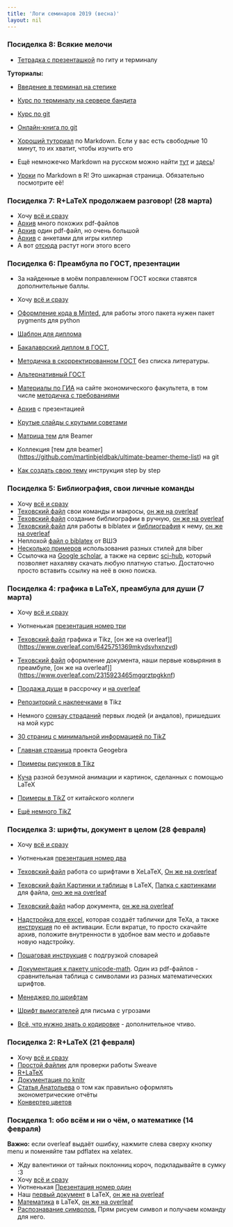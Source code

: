 ```yaml
---
title: 'Логи семинаров 2019 (весна)'
layout: nil
---
```


### Посиделка 8: Всякие мелочи

* [Тетрадка с презенташкой](https://nbviewer.jupyter.org/github/FUlyankin/LaTeX/blob/master/Logi_2019/sem_8/Intro_git_ssh.ipynb) по гиту и терминалу

__Туториалы:__

* [Введение в терминал на степике](https://stepik.org/course/73/)
* [Курс по терминалу на сервере бандита](http://overthewire.org/wargames/bandit/bandit0.html)

* [Курс по git](https://githowto.com/ru)
* [Онлайн-книга по git](http://uleming.github.io/gitbook/)

* [Хороший туториал](http://www.markdowntutorial.com/) по Markdown. Если у вас есть свободные 10 минут, то их хватит, чтобы изучить его
* Ещё немножечко Markdown на русском можно найти [тут](http://opp.psy.msu.ru/help.php?file=markdown.html) и [здесь](http://opp.psy.msu.ru/help.php?file=advanced_markdown.html)!
* [Уроки](http://rmarkdown.rstudio.com/) по Markdown в R! Это шикарная страница. Обязательно посмотрите её!


### Посиделка 7: R+LaTeX продолжаем разговор! (28 марта)

* Хочу [всё и сразу](https://github.com/FUlyankin/LaTeX/raw/master/Logi_2019/sem_7_1/sem_7_1.zip)
* [Архив](https://github.com/FUlyankin/LaTeX/raw/master/Logi_2019/sem_7_1/many_pdf.zip) много похожих pdf-файлов
* [Архив](https://github.com/FUlyankin/LaTeX/raw/master/Logi_2019/sem_7_1/longpdf.zip) один pdf-файл, но очень большой
* [Архив](https://github.com/FUlyankin/LaTeX/raw/master/Logi_2019/sem_7_1/Killer_game.zip) с анкетами для игры киллер
* А вот [отсюда](https://botthoughts.wordpress.com/2012/05/17/generating-reports-for-different-data-sets-using-brew-and-knitr/) растут ноги этого всего

### Посиделка 6: Преамбула по ГОСТ, презентации

* За найденные в моём поправленном ГОСТ косяки ставятся дополнительные баллы.
* Хочу [всё и сразу](https://github.com/FUlyankin/LaTeX/blob/master/Logi_2019/sem_6/sem_6.zip)
* [Оформление кода в Minted,](https://raw.githubusercontent.com/FUlyankin/LaTeX/master/Logi_2019/sem_6/minted.tex) для работы этого пакета нужен пакет pygments для python
* [Шаблон для диплома](https://github.com/FUlyankin/LaTeX/blob/master/preamble/diploma_shablon.zip)
* [Бакалаврский диплом в ГОСТ](https://github.com/FUlyankin/LaTeX/raw/master/preamble/My_gost_diploma.zip),
* [Методичка в скорректированном ГОСТ](https://github.com/FUlyankin/LaTeX/raw/master/preamble/My_gost_metodichka.zip) без списка литературы.
* [Альтернативный ГОСТ](https://github.com/AndreyAkinshin/Russian-Phd-LaTeX-Dissertation-Template)
* [Материалы по ГИА](http://economy.ranepa.ru/studentam/gia/) на сайте экономического факультета, в том числе [методичка с требованиями](http://economy.ranepa.ru/new/wp-content/uploads/2016/03/Metod-oform-bakalavr-2016.pdf)

* [Архив](https://github.com/FUlyankin/LaTeX/blob/master/Logi_2019/sem_6/Presentation.zip) с презентацией
* [Крутые слайды с крутыми советами](https://github.com/paulgp/beamer-tips/blob/master/slides.pdf)
*  [Матрица тем](https://www.hartwork.org/beamer-theme-matrix/) для Beamer
* Коллекция [тем для beamer] (https://github.com/martinbjeldbak/ultimate-beamer-theme-list) на git
* [Как создать свою тему](http://hamaluik.com/posts/better-beamer-themes/) инструкция step by step



### Посиделка 5: Библиография, свои личные команды

* Хочу [всё и сразу](https://github.com/FUlyankin/LaTeX/blob/master/Logi_2019/sem_5/sem_5.zip)
* [Texовский файл](https://raw.githubusercontent.com/FUlyankin/LaTeX/master/Logi_2019/sem_4/makros.tex) свои команды и макросы, [он же на overleaf](https://www.overleaf.com/3149566335stshptqfhxhv)
* [Texовский файл](https://raw.githubusercontent.com/FUlyankin/LaTeX/master/Logi_2019/sem_5/Bibliograthy/my_bibliograthy.tex) создание библиографии в ручную, [он же на overleaf](https://www.overleaf.com/8283286434zqjvbjbknnjr)
* [Texовский файл](https://raw.githubusercontent.com/FUlyankin/LaTeX/master/Logi_2019/sem_5/Bibliograthy/biblatex/my_book.tex) для работы в biblatex и [библиография](https://raw.githubusercontent.com/FUlyankin/LaTeX/master/Logi_2019/sem_5/Bibliograthy/biblatex/ex_biblio.bib) к нему, [он же на overleaf](https://www.overleaf.com/9965921311ycgsccvndfnt)
* Неплохой [файл о biblatex](https://github.com/FUlyankin/LaTeX/blob/master/Logi_2019/sem_5/Bibliograthy/HSE.pdf) от ВШЭ
* [Несколько примеров](https://ru.sharelatex.com/learn/Biblatex_bibliography_styles) использования разных стилей для biber
* Ссылочка на [Google scholar](https://scholar.google.ru/), а также на сервис [sci-hub](http://www.sci-hub.tw/), который позволяет нахаляву скачать любую платную статью. Достаточно просто вставить ссылку на неё в окно поиска.


### Посиделка 4: графика в LaTeX, преамбула для души (7 марта)

* Хочу [всё и сразу](https://github.com/FUlyankin/LaTeX/blob/master/Logi_2019/sem_4/sem_4.zip)
* Уютненькая [презентация номер три](https://github.com/FUlyankin/LaTeX/blob/master/Logi_2019/sem_4/presentation/presa3.pdf)
* [Texовский файл](https://raw.githubusercontent.com/FUlyankin/LaTeX/master/Logi_2019/sem_4/grathics_latex.tex) графика и Tikz, [он же на overleaf]](https://www.overleaf.com/6425751369mkydsvhxnzvd)
* [Texовский файл](https://raw.githubusercontent.com/FUlyankin/LaTeX/master/Logi_2019/sem_4/svoystva_doc.tex) оформление документа, наши первые ковыряния в преамбуле, [он же на overleaf]](https://www.overleaf.com/2315923465mgqrztpgkknf)
* [Продажа души](https://raw.githubusercontent.com/FUlyankin/LaTeX/master/Logi_2019/sem_4/contract/contract.tex) в рассрочку и [на overleaf](https://www.overleaf.com/9679818537xnkjdyzztvqz)
* [Репозиторий с наклеечками](https://github.com/FUlyankin/stickers) в Tikz
* Немного [cowsay страданий](https://github.com/FUlyankin/LaTeX/tree/master/Logi_2017%20(old_materials)/Canonical_hw/all_cowsay/cowsay) первых людей (и андалов), пришедших на мой курс

*  [30 страниц с минимальной информацией по TikZ](http://cremeronline.com/LaTeX/minimaltikz.pdf )
*  [Главная страница](https://www.geogebra.org/cms/ru/) проекта Geogebra
*  [Примеры рисунков в Tikz](http://www.texample.net/tikz/)                
*  [Куча](http://tex.stackexchange.com/questions/158668/nice-scientific-pictures-show-off) разной безумной анимации и картинок, сделанных с помощью LaTeX
* [Примеры в TikZ](https://sites.google.com/site/kochiuyu/Tikz#TOC-Labor-Supply-Decision) от китайского коллеги
* [Ещё немного TikZ](https://habr.com/ru/post/250997/)


### Посиделка 3: шрифты, документ в целом (28 февраля)

* Хочу [всё и сразу](https://github.com/FUlyankin/LaTeX/raw/master/Logi_2019/sem_3/sem_3.zip)
* Уютненькая [презентация номер два](https://github.com/FUlyankin/LaTeX/blob/master/Logi_2019/sem_3/presentation/presa2.pdf)
* [Texовский файл](https://raw.githubusercontent.com/FUlyankin/LaTeX/master/Logi_2019/sem_3/xetex_fonts.tex) работа со шрифтами в XeLaTeX, [Он же на overleaf](https://www.overleaf.com/3893212282tffrmhspttkd)
* [Texовский файл Картинки и таблицы](https://raw.githubusercontent.com/FUlyankin/LaTeX/master/Logi_2019/sem_3/pict_and_tables.tex) в LaTeX, [Папка с картинками](https://github.com/FUlyankin/LaTeX/tree/master/Logi_2019/sem_3/images) для файла,  [оно же на overleaf](https://www.overleaf.com/9821818791ptrkpppvbbsr)
* [Texовский файл](https://raw.githubusercontent.com/FUlyankin/LaTeX/master/Logi_2019/sem_3/nabor.tex) набор документа, [он же на overleaf](https://www.overleaf.com/9564178766mpvrxsnsrvdh
)

* [Надстройка для excel](https://www.ctan.org/pkg/excel2latex), которая создаёт таблички для TeXa, а также [инструкция](http://tex.stackexchange.com/questions/24897/using-excel2latex-in-excel-2010) по её активации. Если вкратце, то просто скачайте архив, положите внутренности в удобное вам место и добавьте новую надстройку.
* [Пошаговая инструкция](http://blog.harrix.org/article/656) с подгрузкой словарей

* [Документация к пакету unicode-math](https://www.ctan.org/pkg/unicode-math). Один из pdf-файлов - сравнительная таблица с символами из разных математических шрифтов.
* [Менеджер по шрифтам](http://fontba.se/)
* [Шрифт вымогателей](http://www.dafont.com/phorssa.font) для письма с угрозами
* [Всё, что нужно знать о кодировке]( http://local.joelonsoftware.com/wiki/%D0%90%D0%B1%D1%81%D0%BE%D0%BB%D1%8E%D1%82%D0%BD%D1%8B%D0%B9_%D0%9C%D0%B8%D0%BD%D0%B8%D0%BC%D1%83%D0%BC,_%D0%BA%D0%BE%D1%82%D0%BE%D1%80%D1%8B%D0%B9_%D0%9A%D0%B0%D0%B6%D0%B4%D1%8B%D0%B9_%D0%A0%D0%B0%D0%B7%D1%80%D0%B0%D0%B1%D0%BE%D1%82%D1%87%D0%B8%D0%BA_%D0%9F%D1%80%D0%BE%D0%B3%D1%80%D0%B0%D0%BC%D0%BC%D0%BD%D0%BE%D0%B3%D0%BE_%D0%9E%D0%B1%D0%B5%D1%81%D0%BF%D0%B5%D1%87%D0%B5%D0%BD%D0%B8%D1%8F_%D0%9E%D0%B1%D1%8F%D0%B7%D0%B0%D1%82%D0%B5%D0%BB%D1%8C%D0%BD%D0%BE_%D0%94%D0%BE%D0%BB%D0%B6%D0%B5%D0%BD_%D0%97%D0%BD%D0%B0%D1%82%D1%8C_%D0%BE_Unicode_%D0%B8_%D0%9D%D0%B0%D0%B1%D0%BE%D1%80%D0%B0%D1%85_%D0%A1%D0%B8%D0%BC%D0%B2%D0%BE%D0%BB%D0%BE%D0%B2) - дополнительное чтиво.



### Посиделка 2: R+LaTeX  (21 февраля)

* Хочу [всё и сразу](https://github.com/FUlyankin/LaTeX/raw/master/Logi_2019/sem_2/R_LaTeX.zip)
* [Простой файлик](https://raw.githubusercontent.com/FUlyankin/LaTeX/master/Logi_2019/sem_2/R_LaTeX_1.Rnw) для проверки работы Sweave
* [R+LaTeX](https://raw.githubusercontent.com/FUlyankin/LaTeX/master/Logi_2019/sem_2/R_LaTeX_2.rnw)
* [Документация по knitr](http://yihui.name/knitr/options/)
* [Статья Анатольева](http://quantile.ru/04/04-SA.pdf) о том как правильно оформлять эконометрические отчёты
* [Конвертер цветов](https://colorscheme.ru/color-converter.html)



### Посиделка 1: обо всём и ни о чём, о математике (14 февраля)

__Важно:__ если overleaf выдаёт ошибку, нажмите слева сверху кнопку menu и поменяйте там pdflatex на xelatex.

* Жду валентинки от тайных поклонниц короч, подкладывайте в сумку :3
* Хочу [всё и сразу](https://github.com/FUlyankin/LaTeX/raw/master/Logi_2019/sem_1/sem_1.zip)
* Уютненькая [Презентация номер один](https://github.com/FUlyankin/LaTeX/blob/master/Logi_2019/sem_1/presentation/presa.pdf)
* Наш [первый документ](https://raw.githubusercontent.com/FUlyankin/LaTeX/master/Logi_2019/sem_1/Our%20first%20LaTeX%20doc.tex) в LaTeX, [он же на overleaf](https://www.overleaf.com/6568449954ycmrdrsjmdqq)
* [Математика](https://raw.githubusercontent.com/FUlyankin/LaTeX/master/Logi_2019/sem_1/math_Latex.tex) в LaTeX, [он же на overleaf](https://www.overleaf.com/8441254428nhjkbxhsjcdy)
* [Распознавание символов.](http://detexify.kirelabs.org/classify.html) Прям рисуем символ и получаем команду для него.
